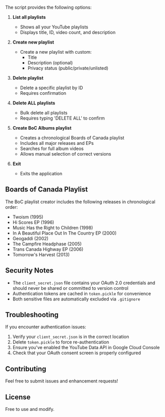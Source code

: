 The script provides the following options:

1. **List all playlists**
   - Shows all your YouTube playlists
   - Displays title, ID, video count, and description

2. **Create new playlist**
   - Create a new playlist with custom:
     - Title
     - Description (optional)
     - Privacy status (public/private/unlisted)

3. **Delete playlist**
   - Delete a specific playlist by ID
   - Requires confirmation

4. **Delete ALL playlists**
   - Bulk delete all playlists
   - Requires typing 'DELETE ALL' to confirm

5. **Create BoC Albums playlist**
   - Creates a chronological Boards of Canada playlist
   - Includes all major releases and EPs
   - Searches for full album videos
   - Allows manual selection of correct versions

6. **Exit**
   - Exits the application

## Boards of Canada Playlist

The BoC playlist creator includes the following releases in chronological order:
- Twoism (1995)
- Hi Scores EP (1996)
- Music Has the Right to Children (1998)
- In A Beautiful Place Out In The Country EP (2000)
- Geogaddi (2002)
- The Campfire Headphase (2005)
- Trans Canada Highway EP (2006)
- Tomorrow's Harvest (2013)

## Security Notes

- The `client_secret.json` file contains your OAuth 2.0 credentials and should never be shared or committed to version control
- Authentication tokens are cached in `token.pickle` for convenience
- Both sensitive files are automatically excluded via `.gitignore`

## Troubleshooting

If you encounter authentication issues:
1. Verify your `client_secret.json` is in the correct location
2. Delete `token.pickle` to force re-authentication
3. Ensure you've enabled the YouTube Data API in Google Cloud Console
4. Check that your OAuth consent screen is properly configured

## Contributing

Feel free to submit issues and enhancement requests!

## License

Free to use and modify.